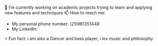  🔭 I’m currently working on academic projects trying to learn and applying new features and techniques
 📫 How to reach me: 
<ul>
<li>My personal phone number: (21)981351448</li>
<li>My Linkedln: </li>
</ul>

⚡  Fun fact: i am also a Dancer and bass player,
    i lov music and philosophy

